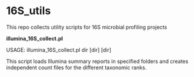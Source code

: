 # 16S_utils
This repo collects utility scripts for 16S microbial profiling projects

<b>illumina_16S_collect.pl</b> 

USAGE: illumina_16S_collect.pl dir [dir] [dir]

This script loads Illumina summary reports in specified folders and creates independent count files for the different taxonomic ranks.
  

